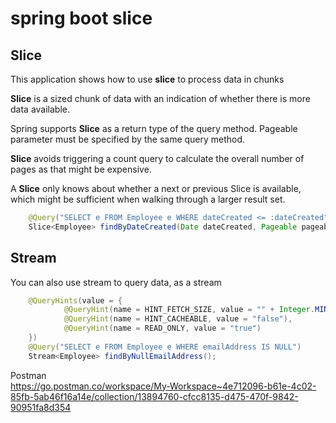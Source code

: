 # spring boot slice

## Slice

This application shows how to use **slice** to process data in chunks

**Slice** is a sized chunk of data with an indication of whether there is more data available.

Spring supports **Slice** as a return type of the query method. Pageable parameter must be specified by the same query method.

**Slice** avoids triggering a count query to calculate the overall number of pages as that might be expensive. 

A **Slice** only knows about whether a next or previous Slice is available, which might be sufficient when walking through a larger result set.

````java
    @Query("SELECT e FROM Employee e WHERE dateCreated <= :dateCreated")
    Slice<Employee> findByDateCreated(Date dateCreated, Pageable pageable);
````

## Stream

You can also use stream to query data, as a stream

````java
    @QueryHints(value = {
            @QueryHint(name = HINT_FETCH_SIZE, value = "" + Integer.MIN_VALUE),
            @QueryHint(name = HINT_CACHEABLE, value = "false"),
            @QueryHint(name = READ_ONLY, value = "true")
    })
    @Query("SELECT e FROM Employee e WHERE emailAddress IS NULL")
    Stream<Employee> findByNullEmailAddress();
````

Postman \
https://go.postman.co/workspace/My-Workspace~4e712096-b61e-4c02-85fb-5ab46f16a14e/collection/13894760-cfcc8135-d475-470f-9842-90951fa8d354